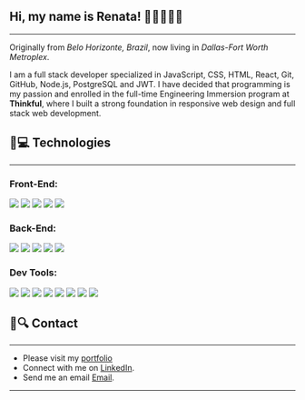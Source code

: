 ##   Hi, my name is Renata! 👩‍🦰👩‍💻🐶
<hr> 

Originally from _Belo Horizonte, Brazil_, now living in _Dallas-Fort Worth Metroplex_. 

I am a full stack developer specialized in JavaScript, CSS, HTML, React, Git, GitHub, Node.js, PostgreSQL and JWT. I have decided that programming is my passion and enrolled in the full-time Engineering Immersion program at **Thinkful**, where I built a strong foundation in responsive web design and full stack web development.


## 📌💻 Technologies
<hr> 

### Front-End:

![](https://img.shields.io/badge/Code-CSS-informational?style=flat&logo=css&logoColor=white&color=sucess)
![](https://img.shields.io/badge/Code-jQuery-informational?style=flat&logo=jquery&logoColor=white&color=sucess)
![](https://img.shields.io/badge/Code-HTML5-informational?style=flat&logo=html&logoColor=white&color=sucess)
![](https://img.shields.io/badge/Code-JavaScript-informational?style=flat&logo=javascript&logoColor=white&color=sucess)
![](https://img.shields.io/badge/Code-React-informational?style=flat&logo=react&logoColor=white&color=sucess)

### Back-End:

![](https://img.shields.io/badge/Code-PostgreSQL-informational?style=flat&logo=postgresql&logoColor=white&color=sucess)
![](https://img.shields.io/badge/Code-Node-informational?style=flat&logo=node&logoColor=white&color=sucess)
![](https://img.shields.io/badge/Code-Express-informational?style=flat&logo=express&logoColor=white&color=sucess)
![](https://img.shields.io/badge/Code-JWT-informational?style=flat&logo=jwt&logoColor=white&color=sucess)
![](https://img.shields.io/badge/Code-Mocha&Chai-informational?style=flat&logo=mocha&chait&logoColor=white&color=sucess)

### Dev Tools:

![](https://img.shields.io/badge/Git-informational?style=flat&logo=git&logoColor=white&color=sucess)
![](https://img.shields.io/badge/GitHub-informational?style=flat&logo=github&logoColor=white&color=sucess)
![](https://img.shields.io/badge/ChromeDevTools-informational?style=flat&logo=chromedevtools&logoColor=white&color=sucess)
![](https://img.shields.io/badge/Jester-informational?style=flat&logo=jester&logoColor=white&color=sucess)
![](https://img.shields.io/badge/Travis-Cli-informational?style=flat&logo=travis&logoColor=white&color=sucess)
![](https://img.shields.io/badge/Heroku-informational?style=flat&logo=heroku&logoColor=white&color=sucess)
![](https://img.shields.io/badge/Vercel-informational?style=flat&logo=vercel&logoColor=white&color=sucess)
![](https://img.shields.io/badge/Netlify-informational?style=flat&logo=netlify&logoColor=white&color=sucess)

## 📌🔍 Contact 
<hr> 

- Please visit my [portfolio]()
- Connect with me on [LinkedIn](https://www.linkedin.com/in/renatafd/?locale=en_US).
- Send me an email [Email](mailto:renata.f.dickinson@gmail.com?subject=[GitHub]).

<hr> 
